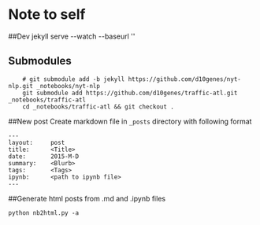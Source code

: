 # Note to self

##Dev
    jekyll serve --watch --baseurl ''
## Submodules
```
    # git submodule add -b jekyll https://github.com/d10genes/nyt-nlp.git _notebooks/nyt-nlp
    git submodule add https://github.com/d10genes/traffic-atl.git _notebooks/traffic-atl
    cd _notebooks/traffic-atl && git checkout .
```

##New post
Create markdown file in `_posts` directory with following format

```
---
layout:     post
title:      <Title>
date:       2015-M-D
summary:    <Blurb>
tags:       <Tags>
ipynb:      <path to ipynb file>
---
```

##Generate html posts from .md and .ipynb files

    python nb2html.py -a
